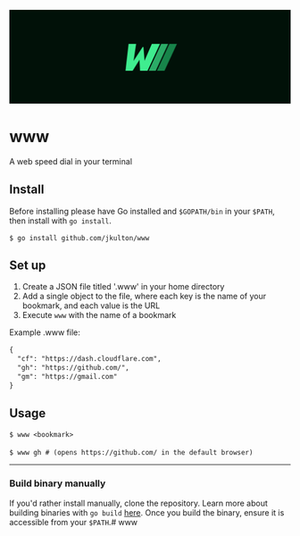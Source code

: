 ![www](./www.png)

# www

A web speed dial in your terminal

## Install

Before installing please have Go installed and `$GOPATH/bin` in your `$PATH`, then install with `go install`.

```console
$ go install github.com/jkulton/www
```

## Set up

1. Create a JSON file titled '.www' in your home directory
2. Add a single object to the file, where each key is the name of your bookmark, and each value is the URL
3. Execute `www` with the name of a bookmark

Example .www file:
```
{
  "cf": "https://dash.cloudflare.com",
  "gh": "https://github.com/",
  "gm": "https://gmail.com"
}
```

## Usage

```console
$ www <bookmark>

$ www gh # (opens https://github.com/ in the default browser)
```

---

### Build binary manually

If you'd rather install manually, clone the repository. Learn more about building binaries with `go build` [here](https://pkg.go.dev/cmd/go#hdr-Compile_packages_and_dependencies). Once you build the binary, ensure it is accessible from your `$PATH`.# www
